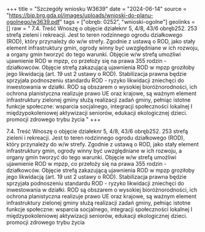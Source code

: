 +++
title = "Szczegóły wniosku W3639"
date = "2024-06-14"
source = "https://bip.brg.gda.pl/images/uploads/wnioski-do-planu-ogolnego/w3639.pdf"
tags = ["obręb: 0252", "wnioski-ogolne"]
geolinks = []
raw = "  7.4. Treść Wnoszę o objęcie działeknr 5, 4/8, 43/6 obręb252. 253 strefą zieleni i rekreacji. Jest to teren rodzinnego ogrodu działkowego (ROD), który przynależy do w/w strefy. Zgodnie z ustawą o ROD, jako stały  element infrastruktury gmin, ogrody winny być uwzględniane w ich rozwoju, a organy gmin tworzyć do tego  warunki. Objęcie w/w strefą umożliwi ujawnienie ROD w mpzp, co przełoży się na prawa 355 rodzin -  działkowców. Objęcie strefą zakazującą ujawnienia ROD w mpzp groziłoby jego likwidacją (art. 19 ust 2 ustawy o ROD). Stabilizacja prawna będzie sprzyjała podnoszeniu standardu ROD - ryzyko likwidacji zniechęci do inwestowania w działki. ROD są obszarem o wysokiej bioróżnorodności, ich ochrona planistyczna realizuje prawo UE oraz krajowe, są ważnym element infrastruktury zielonej gminy służą realizacji zadań gminy, pełniąc istotne funkcje społeczne: wsparcia socjalnego, integracji społeczności lokalnej I międzypokoleniowej aktywizacji seniorów, edukacji ekologicznej dzieci. promocji zdrowego trybu życia "
+++

 
7.4. Treść Wnoszę o objęcie działeknr 5, 4/8, 43/6 obręb252. 253 strefą zieleni i rekreacji. Jest to teren
rodzinnego ogrodu działkowego (ROD), który przynależy do w/w strefy. Zgodnie z ustawą o ROD, jako stały 
element infrastruktury gmin, ogrody winny być uwzględniane w ich rozwoju, a organy gmin tworzyć do tego 
warunki. Objęcie w/w strefą umożliwi ujawnienie ROD w mpzp, co przełoży się na prawa 355 rodzin - 
działkowców. Objęcie strefą zakazującą ujawnienia ROD w mpzp groziłoby jego likwidacją (art. 19 ust 2
ustawy o ROD). Stabilizacja prawna będzie sprzyjała podnoszeniu standardu ROD - ryzyko likwidacji zniechęci
do inwestowania w działki. ROD są obszarem o wysokiej bioróżnorodności, ich ochrona planistyczna realizuje
prawo UE oraz krajowe, są ważnym element infrastruktury zielonej gminy służą realizacji zadań gminy,
pełniąc istotne funkcje społeczne: wsparcia socjalnego, integracji społeczności lokalnej I międzypokoleniowej
aktywizacji seniorów, edukacji ekologicznej dzieci. promocji zdrowego trybu życia



